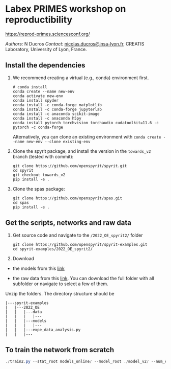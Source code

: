 
# Labex PRIMES workshop on reproductibility
https://reprod-primes.sciencesconf.org/

*Authors:* N Ducros
*Contact:* nicolas.ducros@insa-lyon.fr, CREATIS Laboratory, University of Lyon, France.

## Install the dependencies

1. We recommend creating a virtual (e.g., conda) environment first.

    ```shell
    # conda install
    conda create --name new-env
    conda activate new-env
    conda install spyder
    conda install -c conda-forge matplotlib
    conda install -c conda-forge jupyterlab
    conda install -c anaconda scikit-image
    conda install -c anaconda h5py 
    conda install pytorch torchvision torchaudio cudatoolkit=11.6 -c pytorch -c conda-forge
    ```

    Alternatively, you can clone an existing environment with `conda create --name new-env --clone existing-env`

1. Clone the spyrit package, and install the version in the  `towards_v2` branch (tested with commit):

    ```shell
    git clone https://github.com/openspyrit/spyrit.git
    cd spyrit
    git checkout towards_v2
    pip install -e .
    ```
    
1. Clone the spas package: 

    ```shell
    git clone https://github.com/openspyrit/spas.git
    cd spas
    pip install -e .
    ```

## Get the scripts, networks and raw data

1.  Get source code and navigate to the `/2022_OE_spyrit2/` folder

    ```shell
    git clone https://github.com/openspyrit/spyrit-examples.git
    cd spyrit-examples/2022_OE_spyrit2/ 
    ```
    
2. Download 

* the models from this [link](https://pilot-warehouse.creatis.insa-lyon.fr/#collection/6140ba6929e3fc10d47dbe3e/folder/638630794d15dd536f04831e) 

* the raw data from this [link](https://pilot-warehouse.creatis.insa-lyon.fr/#collection/6140ba6929e3fc10d47dbe3e/folder/638630794d15dd536f04831e). You can download the full folder with all subfolder or navigate to select a few of them.


Unzip the folders. The directory structure should be

```
|---spyrit-examples
|   |---2022_OE
|   |   |---data
|   |   |   |---
|   |   |---models
|   |   |   |---
|   |   |---expe_data_analysis.py
|   |   |---
```


## To train the network from scratch
```powershell
./train2.py --stat_root models_online/ --model_root ./model_v2/ --num_epochs 30 --M 2048
```